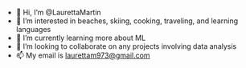 - 👋 Hi, I’m @LaurettaMartin
- 👀 I’m interested in beaches, skiing, cooking, traveling, and learning languages
- 🌱 I’m currently learning more about ML
- 💞️ I’m looking to collaborate on any projects involving data analysis
- 📫 My email is laurettam973@gmail.com

